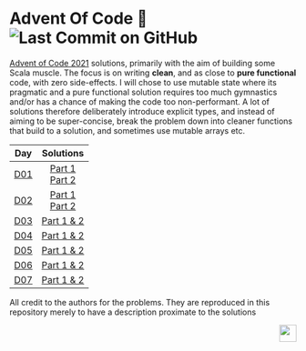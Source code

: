 # Advent Of Code :evergreen_tree: ![Last Commit on GitHub](https://img.shields.io/badge/last%20commit-2021--12--07-brightgreen)

[Advent of Code 2021](https://adventofcode.com/) solutions, primarily with the aim of building some Scala muscle. The 
focus is on writing __clean__, and as close to __pure functional__ code, with zero side-effects. I will chose to use 
mutable state where its pragmatic and a pure functional solution requires too much gymnastics and/or has a chance of 
making the code too non-performant. A lot of solutions therefore deliberately introduce explicit types, and instead 
of aiming to be super-concise, break the problem down into cleaner functions that build to a solution, and sometimes 
use mutable arrays etc.


<div align="center">

  | Day | Solutions |
  |:---:|:---:|
  | [D01](https://adventofcode.com/2021/day/1) | [Part 1](src/main/scala/aoc2021/D01SonarSweep.scala)<br>[Part 2](src/main/scala/aoc2021/D01SonarSweepSlidingWindow.scala) |
  | [D02](https://adventofcode.com/2021/day/2) | [Part 1](src/main/scala/aoc2021/D02Dive.scala)<br>[Part 2](src/main/scala/aoc2021/D02DiveRevised.scala) |
  | [D03](https://adventofcode.com/2021/day/3) | [Part 1 & 2](src/main/scala/aoc2021/D03BinaryDiagnostics.scala) |
  | [D04](https://adventofcode.com/2021/day/4) | [Part 1 & 2](src/main/scala/aoc2021/D04GiantSquid.scala) |
  | [D05](https://adventofcode.com/2021/day/5) | [Part 1 & 2](src/main/scala/aoc2021/D05HydrothermalVenture.scala) |
  | [D06](https://adventofcode.com/2021/day/6) | [Part 1 & 2](src/main/scala/aoc2021/D06LanternFish.scala) |
  | [D07](https://adventofcode.com/2021/day/7) | [Part 1 & 2](src/main/scala/aoc2021/D07TreacheryOfWhales.scala) |

</div>

All credit to the authors for the problems. They are reproduced in this repository merely to have a description proximate to the solutions

<img align="right" src=https://www.scala-lang.org/resources/img/frontpage/scala-spiral.png height="30px" style="padding-left: 20px"/>
